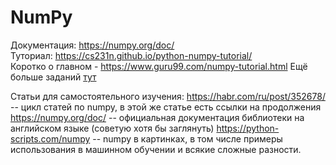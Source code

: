 # NumPy
Документация: https://numpy.org/doc/  
Туториал: https://cs231n.github.io/python-numpy-tutorial/  
Коротко о главном - https://www.guru99.com/numpy-tutorial.html
Ещё больше заданий [тут](https://github.com/rougier/numpy-100) 

Статьи для самостоятельного изучения: https://habr.com/ru/post/352678/ -- цикл статей по numpy, в этой же статье есть ссылки на продолжения https://numpy.org/doc/ -- официальная документация библиотеки на английском языке (советую хотя бы заглянуть) https://python-scripts.com/numpy -- numpy в картинках, в том числе примеры использования в машинном обучении и всякие сложные разности.
